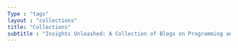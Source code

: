 ```yaml
---
Type : "tags"
layout : "collections"
title: "Collections"
subtitle : "Insights Unleashed: A Collection of Blogs on Programming and Machine Learning Wonders."
---
```

